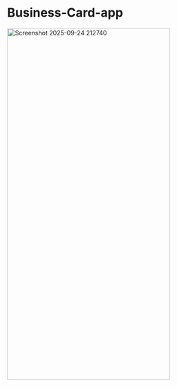 ﻿# Business-Card-app

<img width="376" height="811" alt="Screenshot 2025-09-24 212740" src="https://github.com/user-attachments/assets/e170ceb4-7a4d-49e1-80ce-52bb75a15802" />
